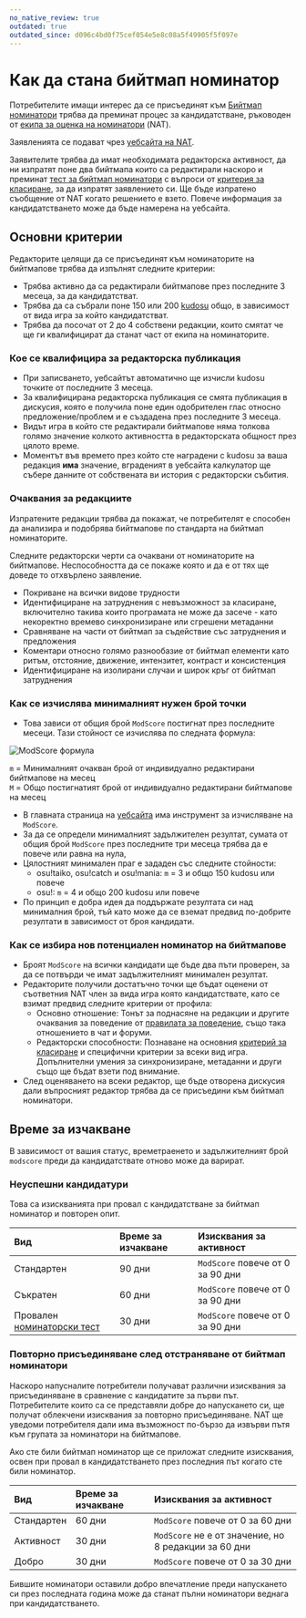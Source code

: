 ```yaml
---
no_native_review: true
outdated: true
outdated_since: d096c4bd0f75cef054e5e8c08a5f49905f5f097e
---
```


# Как да стана бийтмап номинатор

Потребителите имащи интерес да се присъединят към [Бийтмап номинатори](/wiki/People/The_Team/Beatmap_Nominators) трябва да преминат процес за кандидатстване, ръководен от [екипа за оценка на номинатори](/wiki/People/The_Team/Nomination_Assessment_Team) (NAT).

Заявленията се подават чрез [уебсайта на NAT](http://bn.mappersguild.com/bnapps).

Заявителите трябва да имат необходимата редакторска активност, да ни изпратят поне два бийтмапа които са редактирали наскоро и преминат [тест за бийтмап номинатори](/wiki/People/The_Team/Beatmap_Nominators/Beatmap_Nominator_Test) с въпроси от [критерия за класиране](/wiki/Ranking_Criteria), за да изпратят заявлението си. Ще бъде изпратено съобщение от NAT когато решението е взето. Повече информация за кандидатстването може да бъде намерена на уебсайта.

## Основни критерии

Редакторите целящи да се присъединят към номинаторите на бийтмапове трябва да изпълнят следните критерии:

- Трябва активно да са редактирали бийтмапове през последните 3 месеца, за да кандидатстват.
- Трябва да са събрали поне 150 или 200 [kudosu](/wiki/Modding/Kudosu) общо, в зависимост от вида игра за който кандидатстват.
- Трябва да посочат от 2 до 4 собствени редакции, които смятат че ще ги квалифицират да станат част от екипа на номинаторите.

### Кое се квалифицира за редакторска публикация

- При записването, уебсайтът автоматично ще изчисли kudosu точките от последните 3 месеца.
- За квалифицирана редакторска публикация се смята публикация в дискусия, която е получила поне един одобрителен глас относно предложение/проблем и е създадена през последните 3 месеца.
- Видът игра в който сте редактирали бийтмапове няма толкова голямо значение колкото активността в редакторската общност през цялото време.
- Моментът във времето през който сте наградени с kudosu за ваша редакция **има** значение, вграденият в уебсайта калкулатор ще събере данните от собствената ви история с редакторски събития.

### Очаквания за редакциите

Изпратените редакции трябва да покажат, че потребителят е способен да анализира и подобрява бийтмапове по стандарта на бийтмап номинаторите.

Следните редакторски черти са очаквани от номинаторите на бийтмапове. Неспособността да се покаже която и да е от тях ще доведе то отхвърлено заявление.

- Покриване на всички видове трудности
- Идентифициране на затруднения с невъзможност за класиране, включително такива които програмата не може да засече - като некоректно времево синхронизиране или сгрешени метаданни
- Сравняване на части от бийтмап за съдействие със затруднения и предложения
- Коментари относно голямо разнообазие от бийтмап елементи като ритъм, отстояние, движение, интензитет, контраст и консистенция
- Идентифициране на изолирани случаи и широк кръг от бийтмап затруднения

### Как се изчислява минималният нужен брой точки

- Това зависи от общия брой `ModScore` постигнат през последните месеци. Тази стойност се изчислява по следната формула:

![ModScore формула](/wiki/shared/Modscore_new_wiki.png "ModScore Formula")

`m` = Минималният очакван брой от индивидуално редактирани бийтмапове на месец\
`M` = Общо постигнатият брой от индивидуално редактирани бийтмапове на месец

- В главната страница на [уебсайта](http://bn.mappersguild.com/bnapps) има инструмент за изчисляване на `ModScore`.
- За да се определи минималният задължителен резултат, сумата от общия брой `ModScore` през последните три месеца трябва да е повече или равна на нула,
- Цялостният минимален праг е зададен със следните стойности:
  - osu!taiko, osu!catch и osu!mania: `m` = 3 и общо 150 kudosu или повече
  - osu!: `m` = 4 и общо 200 kudosu или повече
- По принцип е добра идея да поддържате резултата си над минималния брой, тъй като може да се вземат предвид по-добрите резултати в зависимост от броя кандидати.

### Как се избира нов потенциален номинатор на бийтмапове

- Броят `ModScore` на всички кандидати ще бъде два пъти проверен, за да се потвърди че имат задължителният минимален резултат.
- Редакторите получили достатъчно точки ще бъдат оценени от съответния NAT член за вида игра която кандидатствате, като се взимат предвид следните критерии от профила:
  - Основно отношение: Тонът за поднасяне на редакции и другите очаквания за поведение от [правилата за поведение](/wiki/Rules/Code_of_Conduct_for_Modding_and_Mapping), също така отношението в чат и форуми.
  - Редакторски способности: Познаване на основния [критерий за класиране](/wiki/Ranking_Criteria) и специфични критерии за всеки вид игра. Допълнителни умения за синхронизиране, метаданни и други също ще бъдат взети под внимание.
- След оценяването на всеки редактор, ще бъде отворена дискусия дали въпросният редактор трябва да се присъедини към бийтмап номинатори.

## Време за изчакване

В зависимост от вашия статус, времетраенето и задължителният брой `modscore` преди да кандидатствате отново може да варират.

### Неуспешни кандидатури

Това са изискванията при провал с кандидатстване за бийтмап номинатор и повторен опит.

| Вид | Време за изчакване | Изисквания за активност |
| :-- | :-- | :-- |
| Стандартен | 90 дни | `ModScore` повече от 0 за 90 дни |
| Съкратен | 60 дни | `ModScore` повече от 0 за 90 дни |
| Провален [номинаторски тест](/wiki/People/The_Team/Beatmap_Nominators/Beatmap_Nominator_Test) | 30 дни | `ModScore` повече от 0 за 90 дни |

### Повторно присъединяване след отстраняване от бийтмап номинатори

Наскоро напусналите потребители получават различни изисквания за присъединяване в сравнение с кандидатите за първи път. Потребителите които са се представяли добре до напускането си, ще получат облекчени изисквания за повторно присъединяване. NAT ще уведоми потребителя дали има възможност по-бързо да извърви пътя към групата за номинатори на бийтмапове.

Ако сте били бийтмап номинатор ще се приложат следните изисквания, освен при провал в кандидатстването през последния път когато сте били номинатор.

| Вид | Време за изчакване | Изисквания за активност |
| :-- | :-- | :-- |
| Стандартен | 60 дни | `ModScore` повече от 0 за 60 дни |
| Активност | 30 дни | `ModScore` не е от значение, но 8 редакции за 60 дни |
| Добро | 30 дни | `ModScore` повече от 0 за 30 дни |

Бившите номинатори оставили добро впечатление преди напускането си през последната година може да станат пълни номинатори веднага при кандидатстването.
